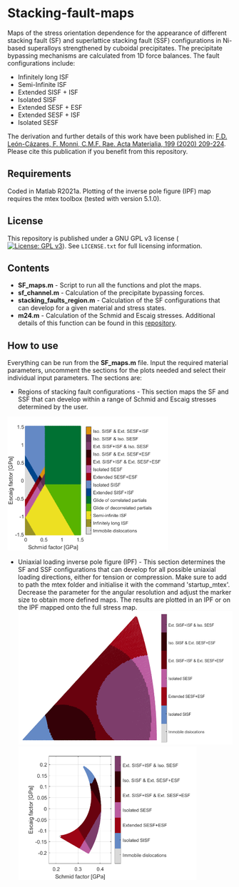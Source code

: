 # Stacking-fault-maps
Maps of the stress orientation dependence for the appearance of different stacking fault (SF) and superlattice stacking fault (SSF) configurations in Ni-based superalloys strengthened by cuboidal precipitates. The precipitate bypassing mechanisms are calculated from 1D force balances. The fault configurations include:
* Infinitely long ISF
* Semi-Infinite ISF
* Extended SISF + ISF
* Isolated SISF
* Extended SESF + ESF
* Extended SESF + ISF
* Isolated SESF

The derivation and further details of this work have been published in: [F.D. León-Cázares, F. Monni, C.M.F. Rae. Acta Materialia, 199 (2020) 209-224](https://www.sciencedirect.com/science/article/abs/pii/S1359645420306297). Please cite this publication if you benefit from this repository.

## Requirements
Coded in Matlab R2021a. Plotting of the inverse pole figure (IPF) map requires the mtex toolbox (tested with version 5.1.0).

## License
This repository is published under a GNU GPL v3 license ([![License: GPL v3](https://img.shields.io/badge/License-GPLv3-blue.svg)](https://www.gnu.org/licenses/gpl-3.0)). See `LICENSE.txt` for full licensing information.

## Contents
* **SF_maps.m** - Script to run all the functions and plot the maps.
* **sf_channel.m** - Calculation of the precipitate bypassing forces.
* **stacking_faults_region.m** - Calculation of the SF configurations that can develop for a given material and stress states.
* **m24.m** - Calculation of the Schmid and Escaig stresses. Additional details of this function can be found in this [repository](https://github.com/ferleoncazares/Stress-orientation-maps-fcc).

## How to use
Everything can be run from the **SF_maps.m** file. Input the required material parameters, uncomment the sections for the plots needed and select their individual input parameters. The sections are:

* Regions of stacking fault configurations - This section maps the SF and SSF that can develop within a range of Schmid and Escaig stresses determined by the user.
<img src="./Images/Regions.png" height="300">

* Uniaxial loading inverse pole figure (IPF) - This section determines the SF and SSF configurations that can develop for all possible uniaxial loading directions, either for tension or compression. Make sure to add to path the mtex folder and initialise it with the command 'startup_mtex'. Decrease the parameter for the angular resolution and adjust the marker size to obtain more defined maps. The results are plotted in an IPF or on the IPF mapped onto the full stress map.
<img src="./Images/IPF.png" height="300">     <img src="./Images/IPF_mapped.png" height="300">
